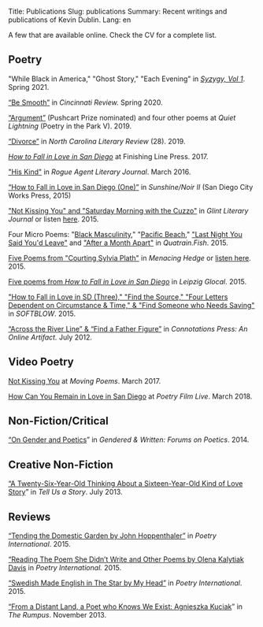 Title: Publications 
Slug: publications
Summary: Recent writings and publications of Kevin Dublin.
Lang: en

A few that are available online. Check the CV for a complete list.

Poetry
------

"While Black in America," "Ghost Story," "Each Evening" in [*Syzygy, Vol 1*](https://www.blurb.com/b/10695244-syzygy-vol-1). Spring 2021.

[“Be Smooth”](https://www.cincinnatireview.com/issue/17-1/) in *Cincinnati Review.* Spring 2020.

[“Argument”](http://quietlightning.org/pushcart-nominations/) (Pushcart Prize nominated) and four other poems at *Quiet Lightning* (Poetry in the Park V). 2019.

[“Divorce”](http://www.nclr.ecu.edu/issues/2019.html) in *North Carolina Literary Review* (28). 2019.

[*How to Fall in Love in San Diego*](http://kevindublin.com/publications/how-to-fall/) at Finishing Line Press. 2017.

["His Kind"](http://www.rogueagentjournal.com/kdublin) in *Rogue Agent Literary Journal*. March 2016.

[“How to Fall in Love in San Diego (One)”](https://sunbeltpublications.com/shop/sunshinenoir-ii/) in *Sunshine/Noir II* (San Diego City Works Press, 2015)

["Not Kissing You" and "Saturday Morning with the Cuzzo"](https://glintjournal.wordpress.com/issue-6-fall-2015/poetry-glint-6/kevin-dublin-glint-6/) in *Glint Literary Journal* or listen [here](https://soundcloud.com/kevdublin/growing-up-sheltered-saturday). 2015. 

Four Micro Poems: "[Black Masculinity](http://quatrain.fish/post/134339141655/kevin-dublin)," "[Pacific Beach](http://quatrain.fish/post/134596413696/kevin-dublin)," ["Last Night You Said You'd Leave"](https://quatrain.fish/post/134990592488/kevin-dublin) and ["After a Month Apart"](http://quatrain.fish/post/134065304785/kevin-dublin) in *Quatrain.Fish*. 2015.

[Five Poems from "Courting Sylvia Plath"](http://menacinghedge.com/spring2015/entry-dublin.php) in *Menacing Hedge* or [listen here](https://soundcloud.com/kevdublin/sets/courting-sylvia-plath). 2015.

[Five poems from *How to Fall in Love in San Diego*](https://leipglo.wordpress.com/2015/04/20/the-rise-and-fall-of-love-and-sex-in-the-life-of-millennials-told-in-verse/) in *Leipzig Glocal*. 2015.

["How to Fall in Love in SD (Three)," "Find the Source," "Four Letters Dependent on Circumstance & Time," & "Find Someone who Needs Saving"](http://softblow.org/kevindublin) in *SOFTBLOW*. 2015.

[“Across the River Line” & “Find a Father Figure”](http://www.connotationpress.com/a-poetry-congeries-with-john-hoppenthaler/2012/july-2012/1471-kevin-dublin-poetry "Across the River Line") in *Connotations Press: An Online Artifact.* July 2012.


Video Poetry
------------

[Not Kissing You](https://movingpoems.com/filmmaker/kevin-dublin/) at *Moving Poems*. March 2017.

[How Can You Remain in Love in San Diego](https://poetryfilmlive.com/how-can-you-remain-in-love-in-san-diego/) at *Poetry Film Live*. March 2018. 

Non-Fiction/Critical
--------------------

[“On Gender and Poetics](http://www.lockedhornpress.org/buy-here/genderedwritten)” in *Gendered & Written: Forums on Poetics*. 2014.

Creative Non-Fiction
--------------------

[“A Twenty-Six-Year-Old Thinking About a Sixteen-Year-Old Kind of Love Story](http://tellusastoryblog.com/2013/07/24/a-twenty-six-year-old-thinking-about-a-sixteen-year-old-kind-of-love-story/)” in *Tell Us a Story*. July 2013.

Reviews
-------

[“Tending the Domestic Garden by John Hoppenthaler”](https://poetryinternationalonline.com/book-review-domestic-garden-by-john-hoppenthaler/) in *Poetry International*. 2015.

[“Reading The Poem She Didn’t Write and Other Poems by Olena Kalytiak Davis](https://poetryinternationalonline.com/book-review-the-poem-she-didnt-write-and-other-poems-by-olena-kalytiak-davis/) in *Poetry International.* 2015.

[“Swedish Made English in The Star by My Head”](https://poetryinternationalonline.com/review-of-the-star-by-my-head-poets-from-sweden/) in *Poetry International*. 2015.

[“From a Distant Land, a Poet who Knows We Exist: Agnieszka Kuciak](http://therumpus.net/2013/11/distant-lands-an-anthology-of-poets-who-dont-exist-by-agnieszka-kuciak/)” in *The Rumpus*. November 2013.
